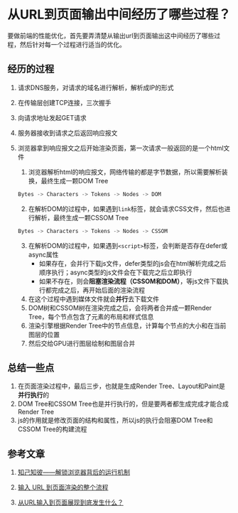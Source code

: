 # 从URL到页面输出中间经历了哪些过程？

要做前端的性能优化，首先要弄清楚从输出url到页面输出这中间经历了哪些过程，然后针对每一个过程进行适当的优化。

## 经历的过程

1. 请求DNS服务，对请求的域名进行解析，解析成IP的形式

2. 在传输层创建TCP连接，三次握手

3. 向请求地址发起GET请求

4. 服务器接收到请求之后返回响应报文

5. 浏览器拿到响应报文之后开始渲染页面，第一次请求一般返回的是一个html文件

   1. 浏览器解析html的响应报文，网络传输的都是字节数据，所以需要解析装换，最终生成一颗DOM Tree

   ```js
   Bytes -> Characters -> Tokens -> Nodes -> DOM
   ```

   2. 在解析DOM的过程中，如果遇到`link`标签，就会请求CSS文件，然后也进行解析，最终生成一颗CSSOM Tree

   ```js
   Bytes -> Characters -> Tokens -> Nodes -> CSSOM
   ```

   3. 在解析DOM的过程中，如果遇到`<script>`标签，会判断是否存在defer或async属性
      - 如果存在，会并行下载js文件，defer类型的js会在html解析完成之后顺序执行；async类型的js文件会在下载完之后立即执行
      - 如果不存在，则会**阻塞渲染流程（CSSOM和DOM）**，等js文件下载执行都完成之后，再开始后面的渲染流程
   4. 在这个过程中遇到媒体文件就会**并行**去下载文件
   5. DOM树和CSSOM树在渲染完成之后，会将两者合并成一颗Render Tree，每个节点包含了元素的布局和样式信息
   6. 渲染引擎根据Render Tree中的节点信息，计算每个节点的大小和在当前图层的位置
   7. 然后交给GPU进行图层绘制和图层合并



## 总结一些点

1. 在页面渲染过程中，最后三步，也就是生成Render Tree、Layout和Paint是**并行执行**的
2. DOM Tree和CSSOM Tree也是并行执行的，但是要两者都生成完成才能合成Render Tree
3. js的作用就是修改页面的结构和属性，所以js的执行会阻塞DOM Tree和CSSOM Tree的构建流程



## 参考文章

1. [知己知彼——解锁浏览器背后的运行机制](https://juejin.im/book/5b936540f265da0a9624b04b/section/5bac3a4df265da0aa81c043c)

2. [输入 URL 到页面渲染的整个流程](https://juejin.im/book/5bdc715fe51d454e755f75ef/section/5bdc73e05188251719353031)

3. [从URL输入到页面展现到底发生什么？](https://juejin.im/post/5c7646f26fb9a049fd108380#heading-12)

